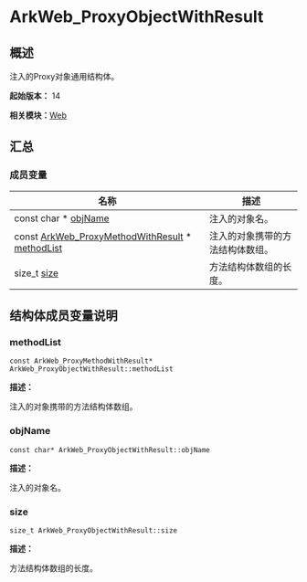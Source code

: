 # ArkWeb_ProxyObjectWithResult


## 概述

注入的Proxy对象通用结构体。

**起始版本：** 14

**相关模块：**[Web](_web.md)


## 汇总


### 成员变量

| 名称 | 描述 | 
| -------- | -------- |
| const char \* [objName](#objname) | 注入的对象名。  | 
| const [ArkWeb_ProxyMethodWithResult](_ark_web___proxy_method_with_result.md) \* [methodList](#methodlist) | 注入的对象携带的方法结构体数组。  | 
| size_t [size](#size) | 方法结构体数组的长度。  | 


## 结构体成员变量说明


### methodList

```
const ArkWeb_ProxyMethodWithResult* ArkWeb_ProxyObjectWithResult::methodList
```
**描述：**

注入的对象携带的方法结构体数组。


### objName

```
const char* ArkWeb_ProxyObjectWithResult::objName
```
**描述：**

注入的对象名。


### size

```
size_t ArkWeb_ProxyObjectWithResult::size
```
**描述：**

方法结构体数组的长度。
